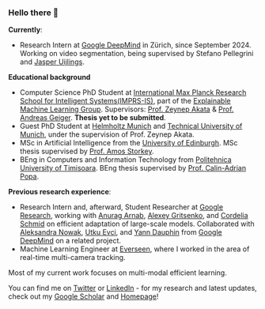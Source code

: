 ### Hello there 👋


**Currently**:

* Research Intern at [Google DeepMind](https://deepmind.google/) in Zürich, since September 2024. Working on video segmentation, being supervised by Stefano Pellegrini and [Jasper Uijlings](https://scholar.google.it/citations?user=jInmtEkAAAAJ&hl=en).


**Educational background**

* Computer Science PhD Student at [International Max Planck Research School for Intelligent Systems(IMPRS-IS)](https://imprs.is.mpg.de/), part of the [Explainable Machine Learning Group](https://www.eml-unitue.de/). Supervisors: [Prof. Zeynep Akata](https://scholar.google.com/citations?user=jQl9RtkAAAAJ&hl=en) & [Prof. Andreas Geiger](https://scholar.google.ca/citations?user=SrVnrPcAAAAJ&hl=en). **Thesis yet to be submitted**.
* Guest PhD Student at [Helmholtz Munich](https://www.helmholtz-munich.de/en) and [Technical University of Munich](https://www.tum.de/en/), under the supervision of Prof. Zeynep Akata.
* MSc in Artificial Intelligence from the [University of Edinburgh](https://www.ed.ac.uk/). MSc thesis supervised by [Prof. Amos Storkey](https://scholar.google.com/citations?user=3Rlc8EAAAAAJ&hl=en).
* BEng in Computers and Information Technology from [Politehnica University of Timisoara](https://www.upt.ro/Universitatea-Politehnica-Timisoara_en.html). BEng thesis supervised by [Prof. Calin-Adrian Popa](https://scholar.google.ro/citations?user=U6prQIkAAAAJ&hl=en).



**Previous research experience**:

* Research Intern and, afterward, Student Researcher at [Google Research](https://research.google/teams/perception/), working with [Anurag Arnab](https://scholar.google.com/citations?user=l2FS2_IAAAAJ&hl=en), [Alexey Gritsenko](https://scholar.google.nl/citations?user=zTy9cUwAAAAJ&hl=en), and [Cordelia Schmid](https://scholar.google.com/citations?user=IvqCXP4AAAAJ&hl=en) on efficient adaptation of large-scale models. Collaborated with [Aleksandra Nowak](https://scholar.google.com/citations?user=2A-eZhQAAAAJ&hl=pl), [Utku Evci](https://scholar.google.com/citations?user=8yGMMwcAAAAJ&hl=en), and [Yann Dauphin](https://scholar.google.com/citations?user=XSforroAAAAJ&hl=en) from [Google DeepMind](https://deepmind.google/) on a related project.
* Machine Learning Engineer at [Everseen](https://everseen.com/), where I worked in the area of real-time multi-camera tracking.

Most of my current work focuses on multi-modal efficient learning.

You can find me on [Twitter](https://twitter.com/MerceaOtniel) or [LinkedIn](https://www.linkedin.com/in/otniel-bogdan-mercea-76b742125/) - for my research and latest updates, check out my [Google Scholar](https://scholar.google.com/citations?user=eSPY7nMAAAAJ&hl=en) and [Homepage](https://merceaotniel.github.io/)!

